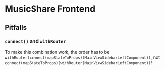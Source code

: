 # MusicShare Frontend
## Pitfalls
### `connect()` and `withRouter`
To make this combination work, the order has to be `withRouter(connect(mapStateToProps)(MainViewSidebarLeftComponent))`,
not `connect(mapStateToProps)(withRouter(MainViewSidebarLeftComponent))`!